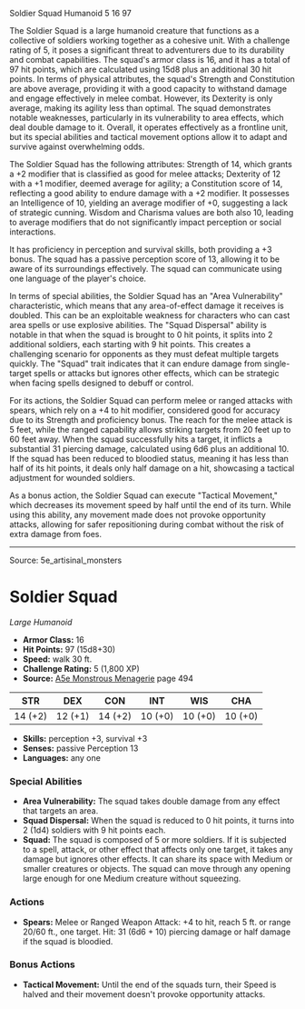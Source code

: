 <MonsterName/>Soldier Squad</MonsterName>
<CreatureType/>Humanoid</CreatureType>
<CR/>5</CR>
<AC/>16</AC>
<HP/>97</HP>
<summary>The Soldier Squad is a large humanoid creature that functions as a collective of soldiers working together as a cohesive unit. With a challenge rating of 5, it poses a significant threat to adventurers due to its durability and combat capabilities. The squad's armor class is 16, and it has a total of 97 hit points, which are calculated using 15d8 plus an additional 30 hit points. In terms of physical attributes, the squad's Strength and Constitution are above average, providing it with a good capacity to withstand damage and engage effectively in melee combat. However, its Dexterity is only average, making its agility less than optimal. The squad demonstrates notable weaknesses, particularly in its vulnerability to area effects, which deal double damage to it. Overall, it operates effectively as a frontline unit, but its special abilities and tactical movement options allow it to adapt and survive against overwhelming odds.</summary>

<detail>

The Soldier Squad has the following attributes: Strength of 14, which grants a +2 modifier that is classified as good for melee attacks; Dexterity of 12 with a +1 modifier, deemed average for agility; a Constitution score of 14, reflecting a good ability to endure damage with a +2 modifier. It possesses an Intelligence of 10, yielding an average modifier of +0, suggesting a lack of strategic cunning. Wisdom and Charisma values are both also 10, leading to average modifiers that do not significantly impact perception or social interactions.

It has proficiency in perception and survival skills, both providing a +3 bonus. The squad has a passive perception score of 13, allowing it to be aware of its surroundings effectively. The squad can communicate using one language of the player's choice.

In terms of special abilities, the Soldier Squad has an "Area Vulnerability" characteristic, which means that any area-of-effect damage it receives is doubled. This can be an exploitable weakness for characters who can cast area spells or use explosive abilities. The "Squad Dispersal" ability is notable in that when the squad is brought to 0 hit points, it splits into 2 additional soldiers, each starting with 9 hit points. This creates a challenging scenario for opponents as they must defeat multiple targets quickly. The "Squad" trait indicates that it can endure damage from single-target spells or attacks but ignores other effects, which can be strategic when facing spells designed to debuff or control.

For its actions, the Soldier Squad can perform melee or ranged attacks with spears, which rely on a +4 to hit modifier, considered good for accuracy due to its Strength and proficiency bonus. The reach for the melee attack is 5 feet, while the ranged capability allows striking targets from 20 feet up to 60 feet away. When the squad successfully hits a target, it inflicts a substantial 31 piercing damage, calculated using 6d6 plus an additional 10. If the squad has been reduced to bloodied status, meaning it has less than half of its hit points, it deals only half damage on a hit, showcasing a tactical adjustment for wounded soldiers.

As a bonus action, the Soldier Squad can execute "Tactical Movement," which decreases its movement speed by half until the end of its turn. While using this ability, any movement made does not provoke opportunity attacks, allowing for safer repositioning during combat without the risk of extra damage from foes.</detail>



---

Source: 5e_artisinal_monsters

# Soldier Squad

*Large* *Humanoid*

- **Armor Class:** 16
- **Hit Points:** 97 (15d8+30)
- **Speed:** walk 30 ft.
- **Challenge Rating:** 5 (1,800 XP)
- **Source:** [A5e Monstrous Menagerie](https://enpublishingrpg.com/products/level-up-monstrous-menagerie-a5e) page 494

| STR | DEX | CON | INT | WIS | CHA |
| --- | --- | --- | --- | --- | --- |
| 14 (+2) | 12 (+1) | 14 (+2) | 10 (+0) | 10 (+0) | 10 (+0) |

- **Skills:** perception +3, survival +3
- **Senses:** passive Perception 13
- **Languages:** any one

### Special Abilities

- **Area Vulnerability:** The squad takes double damage from any effect that targets an area.
- **Squad Dispersal:** When the squad is reduced to 0 hit points, it turns into 2 (1d4) soldiers with 9 hit points each.
- **Squad:** The squad is composed of 5 or more soldiers. If it is subjected to a spell, attack, or other effect that affects only one target, it takes any damage but ignores other effects. It can share its space with Medium or smaller creatures or objects. The squad can move through any opening large enough for one Medium creature without squeezing.

### Actions

- **Spears:** Melee or Ranged Weapon Attack: +4 to hit, reach 5 ft. or range 20/60 ft., one target. Hit: 31 (6d6 + 10) piercing damage  or half damage if the squad is bloodied.

### Bonus Actions

- **Tactical Movement:** Until the end of the squads turn, their Speed is halved and their movement doesn't provoke opportunity attacks.




